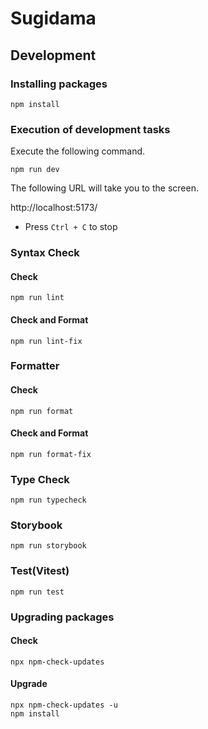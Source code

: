 # Sugidama

## Development

### Installing packages

```shell
npm install
```

### Execution of development tasks

Execute the following command.

```shell
npm run dev
```

The following URL will take you to the screen.

http://localhost:5173/

- Press `Ctrl + C` to stop

### Syntax Check

#### Check

```shell
npm run lint
```

#### Check and Format

```shell
npm run lint-fix
```

### Formatter

#### Check

```shell
npm run format
```

#### Check and Format

```shell
npm run format-fix
```

### Type Check

```shell
npm run typecheck
```

### Storybook

```shell
npm run storybook
```

### Test(Vitest)

```shell
npm run test
```

### Upgrading packages

#### Check

```shell
npx npm-check-updates
```

#### Upgrade

```shell
npx npm-check-updates -u
npm install
```
